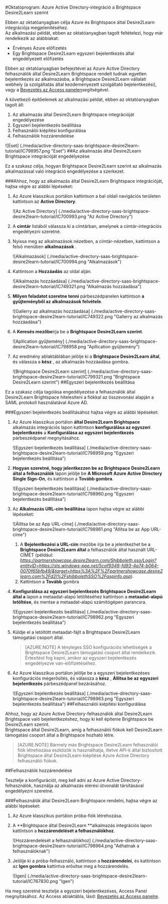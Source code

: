 <properties 
    pageTitle="Oktatóprogram: Azure Active Directory-integráció a által Desire2Learn Brightspace |} Microsoft Azure" 
    description="Megtudhatja, hogy miként által Desire2Learn Brightspace használata az Azure Active Directory ahhoz, hogy az egyszeri bejelentkezés, automatikus kiépítési és az egyéb!" 
    services="active-directory" 
    authors="jeevansd"  
    documentationCenter="na" 
    manager="femila"/>
<tags 
    ms.service="active-directory" 
    ms.devlang="na" 
    ms.topic="article" 
    ms.tgt_pltfrm="na" 
    ms.workload="identity" 
    ms.date="09/29/2016" 
    ms.author="jeedes" />

#<a name="tutorial-azure-active-directory-integration-with-brightspace-by-desire2learn"></a>Oktatóprogram: Azure Active Directory-integráció a Brightspace Desire2Learn szerint

Ebben az oktatóanyagban célja Azure és Brightspace által Desire2Learn integrációja megjelenítéséhez.  
Az alkalmazási példát, ebben az oktatóanyagban tagolt feltételezi, hogy már rendelkezik az alábbiakat:

-   Érvényes Azure előfizetés
-   Egy Brightspace Desire2Learn egyszeri bejelentkezés által engedélyezett előfizetés

Ebben az oktatóanyagban befejeztével az Azure Active Directory felhasználók által Desire2Learn Brightspace rendelt tudnak egyetlen bejelentkezés az alkalmazásba, a Brightspace Desire2Learn vállalati webhely (a szolgáltatás által kezdeményezett szolgáltató bejelentkezési), vagy a [Bevezetés az Access panelen](active-directory-saas-access-panel-introduction.md)segítségével.

A következő építőelemek az alkalmazási példát, ebben az oktatóanyagban tagolt áll:

1.  Az alkalmazás által Desire2Learn Brightspace integrációját engedélyezése
2.  Egyszeri bejelentkezés beállítása
3.  Felhasználói kiépítési konfigurálása
4.  Felhasználók hozzárendelése

![Eset] (./media/active-directory-saas-brightspace-desire2learn-tutorial/IC798957.png "Eset")
##<a name="enabling-the-application-integration-for-brightspace-by-desire2learn"></a>Az alkalmazás által Desire2Learn Brightspace integrációját engedélyezése

Ez a szakasz célja, hogyan Brightspace Desire2Learn szerint az alkalmazás alkalmazással való integráció engedélyezése a szerkezet.

###<a name="to-enable-the-application-integration-for-brightspace-by-desire2learn-perform-the-following-steps"></a>Ahhoz, hogy az alkalmazás által Desire2Learn Brightspace integrációját, hajtsa végre az alábbi lépéseket:

1.  Az Azure klasszikus portálon kattintson a bal oldali navigációs területen kattintson az **Active Directory**.

    ![Az Active Directory] (./media/active-directory-saas-brightspace-desire2learn-tutorial/IC700993.png "Az Active Directory")

2.  A **címtár** listából válassza ki a címtárban, amelynek a címtár-integrációs engedélyezni szeretné.

3.  Nyissa meg az alkalmazások nézetben, a címtár-nézetben, kattintson a felső menüben **alkalmazások** .

    ![Alkalmazások] (./media/active-directory-saas-brightspace-desire2learn-tutorial/IC700994.png "Alkalmazások")

4.  Kattintson a **Hozzáadás** az oldal alján.

    ![Alkalmazás hozzáadása] (./media/active-directory-saas-brightspace-desire2learn-tutorial/IC749321.png "Alkalmazás hozzáadása")

5.  **Milyen feladatot szeretne tenni** párbeszédpanelen kattintson **a gyűjteményből az alkalmazások felvétele**.

    ![Gallerry az alkalmazás hozzáadása] (./media/active-directory-saas-brightspace-desire2learn-tutorial/IC749322.png "Gallerry az alkalmazás hozzáadása")

6.  A **Keresés mezőbe**írja be a **Brightspace Desire2Learn szerint**.

    ![Apllication gyűjtemény] (./media/active-directory-saas-brightspace-desire2learn-tutorial/IC798958.png "Apllication gyűjtemény")

7.  Az eredmény ablaktáblában jelölje ki a **Brightspace Desire2Learn által**, és válassza a **kész** , az alkalmazás hozzáadása gombra.

    ![Brightspace Desire2Learn szerint] (./media/active-directory-saas-brightspace-desire2learn-tutorial/IC799321.png "Brightspace Desire2Learn szerint")
##<a name="configuring-single-sign-on"></a>Egyszeri bejelentkezés beállítása

Ez a szakasz célja tagolása engedélyezése a felhasználók által Desire2Learn Brightspace hitelesíteni a fiókkal az összevonási alapján a SAML protokoll használatával Azure AD.

###<a name="to-configure-single-sign-on-perform-the-following-steps"></a>Egyszeri bejelentkezés beállításához hajtsa végre az alábbi lépéseket:

1.  Az Azure klasszikus portálon **által Desire2Learn Brightspace** alkalmazás integrációs lapon kattintson **konfigurálása az egyszeri bejelentkezés** a **Konfigurálása az egyszeri bejelentkezés** párbeszédpanel megnyitásához.

    ![Egyszeri bejelentkezés beállítása] (./media/active-directory-saas-brightspace-desire2learn-tutorial/IC798959.png "Egyszeri bejelentkezés beállítása")

2.  **Hogyan szeretné, hogy jelentkezzen be az Brightspace Desire2Learn által a felhasználók** lapon jelölje be **A Microsoft Azure Active Directory Single Sign-On**, és kattintson a **Tovább gombra**.

    ![Egyszeri bejelentkezés beállítása] (./media/active-directory-saas-brightspace-desire2learn-tutorial/IC798960.png "Egyszeri bejelentkezés beállítása")

3.  Az **Alkalmazás URL-cím beállítása** lapon hajtsa végre az alábbi lépéseket:

    ![Állítsa be az App URL-címe] (./media/active-directory-saas-brightspace-desire2learn-tutorial/IC798961.png "Állítsa be az App URL-címe")

    1.  A **Bejelentkezési a URL-cím** mezőbe írja be a jelentkezhet be a **Brightspace Desire2Learn által** a felhasználók által használt URL-CÍMÉT (például: *https://partnershowcase.desire2learn.com/Shibboleth.sso/Login?entityID=https://sts.windows-ppe.net/5caf9349-fd93-4a74-b064-0070f65bfb49/&target=https%3A%2F%2Fpartnershowcase.desire2learn.com%2Fd2l%2FshibbolethSSO%2Faspinfo.asp*).
    2.  Kattintson a **Tovább** gombra

4.  **Konfigurálása az egyszeri bejelentkezés Brightspace Desire2Learn által a** lapon a metaadat-alapú letöltéséhez kattintson a **metaadat-alapú letöltése**, és mentse a metaadat-alapú számítógépen parancsra.

    ![Egyszeri bejelentkezés beállítása] (./media/active-directory-saas-brightspace-desire2learn-tutorial/IC798962.png "Egyszeri bejelentkezés beállítása")

5.  Küldje el a letöltött metaadat-fájlt a Brightspace Desire2Learn támogatási csoport által.

    >[AZURE.NOTE] A tényleges SSO konfigurációs lehetőségek a Brightspace Desire2Learn támogatási csoport által rendelkezik.
Értesítést fog kapni, amikor az egyszeri bejelentkezés engedélyezve van-előfizetéséhez.

6.  Az Azure klasszikus portálon jelölje be a egyszeri bejelentkezéses konfigurációs megerősítés, és válassza a **kész** , **Állítsa be az egyszeri bejelentkezés** párbeszédpanel bezárásához.

    ![Egyszeri bejelentkezés beállítása] (./media/active-directory-saas-brightspace-desire2learn-tutorial/IC798963.png "Egyszeri bejelentkezés beállítása")
##<a name="configuring-user-provisioning"></a>Felhasználói kiépítési konfigurálása

Ahhoz, hogy az Azure Active Directory-felhasználók által Desire2Learn Brightspace való bejelentkezéshez, hogy ki kell építenie Brightspace be Desire2Learn szerint.  
Brightspace által Desire2Learn, amíg a felhasználói fiókok kell Desire2Learn támogatási csoport által a Brightspace hozható létre.

>[AZURE.NOTE] Bármely más Brightspace Desire2Learn felhasználói fiók létrehozása eszközök is használhatja, illetve API-k által biztosított Brightspace által Desire2Learn kiépítése Azure Active Directory felhasználói fiókok.

##<a name="assigning-users"></a>Felhasználók hozzárendelése

Tesztelje a konfigurációt, meg kell adni az Azure Active Directory-felhasználók, használja az alkalmazás elérési útvonalát társításával engedélyezni szeretné.

###<a name="to-assign-users-to-brightspace-by-desire2learn-perform-the-following-steps"></a>Felhasználók által Desire2Learn Brightspace rendelni, hajtsa végre az alábbi lépéseket:

1.  Az Azure klasszikus portálon próba-fiók létrehozása.

2.  A **Brightspace által Desire2Learn **alkalmazás integrációs lapon kattintson a **hozzárendelését a felhasználókhoz**.

    ![Hozzárendelését a felhasználókhoz] (./media/active-directory-saas-brightspace-desire2learn-tutorial/IC798964.png "Adhatnak a felhasználóknak")

3.  Jelölje ki a próba-felhasználó, kattintson a **hozzárendelni**, és kattintson az **Igen gombra** kattintva erősítse meg a hozzárendelés.

    ![Igen] (./media/active-directory-saas-brightspace-desire2learn-tutorial/IC767830.png "Igen")

Ha meg szeretné tesztelje a egyszeri bejelentkezéses, Access Panel megnyitásához. Az Access ablaktábla, lásd: [Bevezetés az Access panelre](active-directory-saas-access-panel-introduction.md).
